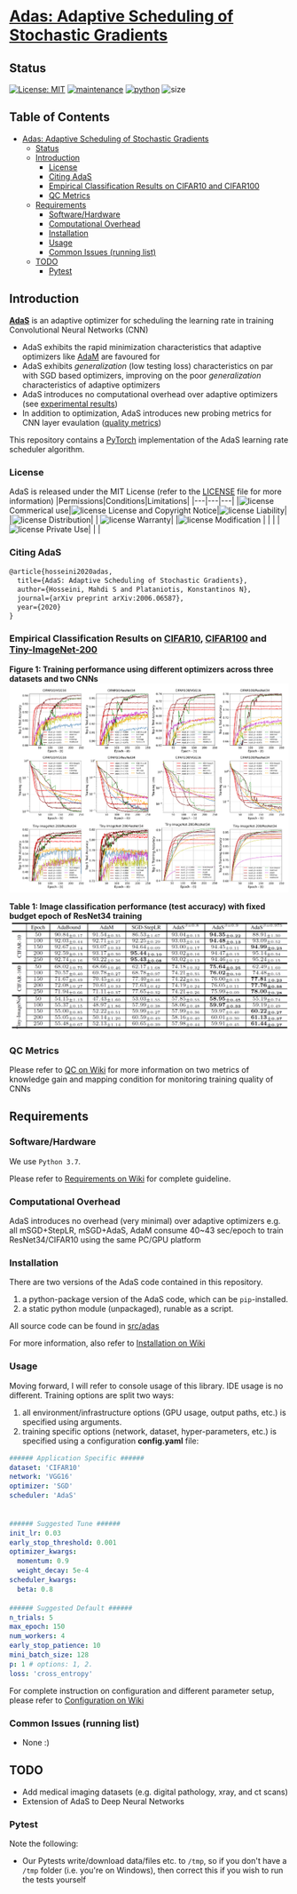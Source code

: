# [Adas: Adaptive Scheduling of Stochastic Gradients](https://openreview.net/forum?id=qUzxZj13RWY) #
## Status ##
[![License: MIT](https://img.shields.io/badge/License-MIT-yellow.svg)](LICENSE)
[![maintenance](https://img.shields.io/badge/maintained%3F-yes-brightgreen.svg)](https://GitHub.com/Naereen/StrapDown.js/graphs/commit-activity)
[![python](https://img.shields.io/badge/python-v3.7-blue)](https://www.python.org/downloads/release/python-370/)
![size](https://img.shields.io/github/repo-size/mahdihosseini/AdaS)

## Table of Contents ##
- [Adas: Adaptive Scheduling of Stochastic Gradients](#adas--adaptive-scheduling-of-stochastic-gradients)
  * [Status](#status)
  * [Introduction](#introduction)
    + [License](#license)
    + [Citing AdaS](#citing-adas)
    + [Empirical Classification Results on CIFAR10 and CIFAR100](#empirical-classification-results-on-cifar10-and-cifar100)
    + [QC Metrics](#qc-metrics)
  * [Requirements](#requirements)
    + [Software/Hardware](#software-hardware)
    + [Computational Overhead](#computational-overhead)
    + [Installation](#installation)
    + [Usage](#usage)
    + [Common Issues (running list)](#common-issues--running-list-)
  * [TODO](#todo)
    + [Pytest](#pytest)

## Introduction ##
**[AdaS](https://openreview.net/forum?id=qUzxZj13RWY)** is an adaptive optimizer for scheduling the learning rate in training Convolutional Neural Networks (CNN)

- AdaS exhibits the rapid minimization characteristics that adaptive optimizers like [AdaM](https://arxiv.org/abs/1412.6980) are favoured for
- AdaS exhibits *generalization* (low testing loss) characteristics on par with SGD based optimizers, improving on the poor *generalization* characteristics of adaptive optimizers
- AdaS introduces no computational overhead over adaptive optimizers (see [experimental results](#some-experimental-results))
- In addition to optimization, AdaS introduces new probing metrics for CNN layer evaulation ([quality metrics](#knowledge-gain-vs-mapping-condition---cnn-quality-metrics))

This repository contains a [PyTorch](https://pytorch.org/) implementation of the AdaS learning rate scheduler algorithm.

### License ###
AdaS is released under the MIT License (refer to the [LICENSE](LICENSE) file for more information)
|Permissions|Conditions|Limitations|
|---|---|---|
|![license](https://img.shields.io/badge/-%20-brightgreen) Commerical use|![license](https://img.shields.io/badge/-%20-blue) License and Copyright Notice|![license](https://img.shields.io/badge/-%20-red) Liability|
|![license](https://img.shields.io/badge/-%20-brightgreen) Distribution| | ![license](https://img.shields.io/badge/-%20-red) Warranty|
|![license](https://img.shields.io/badge/-%20-brightgreen) Modification | | |
|![license](https://img.shields.io/badge/-%20-brightgreen) Private Use| | |

### Citing AdaS ###
```text
@article{hosseini2020adas,
  title={AdaS: Adaptive Scheduling of Stochastic Gradients},
  author={Hosseini, Mahdi S and Plataniotis, Konstantinos N},
  journal={arXiv preprint arXiv:2006.06587},
  year={2020}
}
```
### Empirical Classification Results on [CIFAR10](https://www.cs.toronto.edu/~kriz/cifar.html), [CIFAR100](https://www.cs.toronto.edu/~kriz/cifar.html) and [Tiny-ImageNet-200](http://cs231n.stanford.edu/tiny-imagenet-200.zip) ###

**Figure 1: Training performance using different optimizers across three datasets and two CNNs**
![figure 1](figures/main_results.png)


**Table 1: Image classification performance (test accuracy) with fixed budget epoch of ResNet34 training**
![table 1](figures/tabular_results.png)

### QC Metrics ###
Please refer to [QC on Wiki](https://github.com/mahdihosseini/AdaS/wiki/On-Quality-Metrics) for more information on two metrics of knowledge gain and mapping condition for monitoring training quality of CNNs

## Requirements ##
### Software/Hardware ###
We use `Python 3.7`.

Please refer to [Requirements on Wiki](https://github.com/mahdihosseini/AdaS/wiki/On-Installation-Requirements) for complete guideline.

### Computational Overhead ###
AdaS introduces no overhead (very minimal) over adaptive optimizers e.g. all mSGD+StepLR, mSGD+AdaS, AdaM consume 40~43 sec/epoch to train ResNet34/CIFAR10 using the same PC/GPU platform

### Installation ###
There are two versions of the AdaS code contained in this repository.
1. a python-package version of the AdaS code, which can be `pip`-installed.
2. a static python module (unpackaged), runable as a script.

All source code can be found in [src/adas](src/adas)

For more information, also refer to [Installation on Wiki](https://github.com/mahdihosseini/AdaS/wiki/On-Package-Installation)


### Usage ###
Moving forward, I will refer to console usage of this library. IDE usage is no different. Training options are split two ways:
1. all environment/infrastructure options (GPU usage, output paths, etc.) is specified using arguments.
2. training specific options (network, dataset, hyper-parameters, etc.) is specified using a configuration **config.yaml** file:

```yaml
###### Application Specific ######
dataset: 'CIFAR10'
network: 'VGG16'
optimizer: 'SGD'
scheduler: 'AdaS'


###### Suggested Tune ######
init_lr: 0.03
early_stop_threshold: 0.001
optimizer_kwargs:
  momentum: 0.9
  weight_decay: 5e-4
scheduler_kwargs:
  beta: 0.8

###### Suggested Default ######
n_trials: 5
max_epoch: 150
num_workers: 4
early_stop_patience: 10
mini_batch_size: 128
p: 1 # options: 1, 2.
loss: 'cross_entropy'
```

For complete instruction on configuration and different parameter setup, please refer to [Configuration on Wiki](https://github.com/mahdihosseini/AdaS/wiki/On-Configuration-File)

### Common Issues (running list) ###
- None :)

## TODO ###
- Add medical imaging datasets (e.g. digital pathology, xray, and ct scans)
- Extension of AdaS to Deep Neural Networks

### Pytest ###
Note the following:
- Our Pytests write/download data/files etc. to `/tmp`, so if you don't have a `/tmp` folder (i.e. you're on Windows), then correct this if you wish to run the tests yourself
